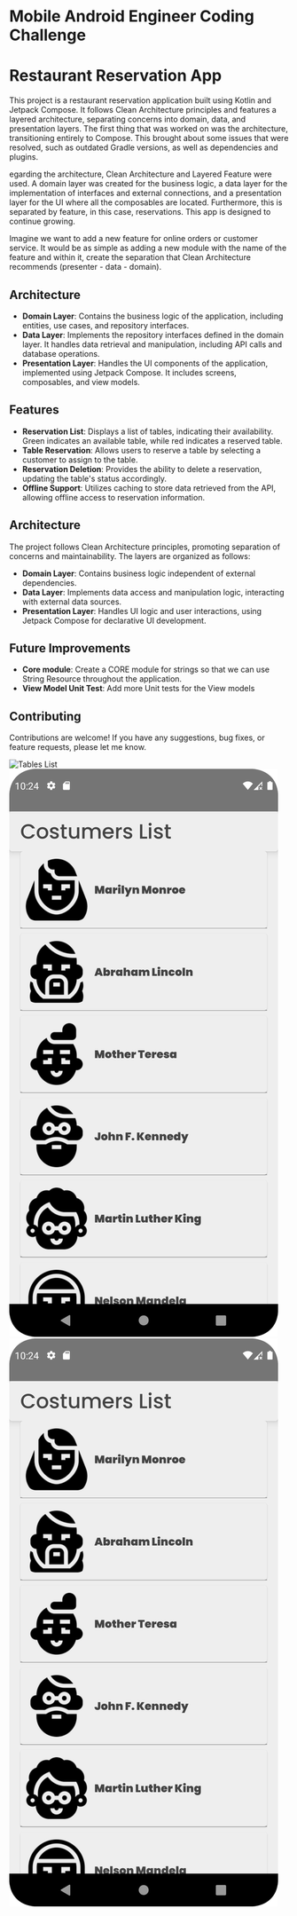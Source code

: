 # Mobile Android Engineer Coding Challenge

# Restaurant Reservation App

This project is a restaurant reservation application built using Kotlin and Jetpack Compose. It follows Clean Architecture principles and features a layered architecture, separating concerns into domain, data, and presentation layers. The first thing that was worked on was the architecture, transitioning entirely to Compose. This brought about some issues that were resolved, such as outdated Gradle versions, as well as dependencies and plugins.

egarding the architecture, Clean Architecture and Layered Feature were used. A domain layer was created for the business logic, a data layer for the implementation of interfaces and external connections, and a presentation layer for the UI where all the composables are located. Furthermore, this is separated by feature, in this case, reservations. This app is designed to continue growing.

Imagine we want to add a new feature for online orders or customer service. It would be as simple as adding a new module with the name of the feature and within it, create the separation that Clean Architecture recommends (presenter - data - domain).

## Architecture
- **Domain Layer**: Contains the business logic of the application, including entities, use cases, and repository interfaces.
- **Data Layer**: Implements the repository interfaces defined in the domain layer. It handles data retrieval and manipulation, including API calls and database operations.
- **Presentation Layer**: Handles the UI components of the application, implemented using Jetpack Compose. It includes screens, composables, and view models.

## Features
- **Reservation List**: Displays a list of tables, indicating their availability. Green indicates an available table, while red indicates a reserved table.
- **Table Reservation**: Allows users to reserve a table by selecting a customer to assign to the table.
- **Reservation Deletion**: Provides the ability to delete a reservation, updating the table's status accordingly.
- **Offline Support**: Utilizes caching to store data retrieved from the API, allowing offline access to reservation information.

## Architecture
The project follows Clean Architecture principles, promoting separation of concerns and maintainability. The layers are organized as follows:
- **Domain Layer**: Contains business logic independent of external dependencies.
- **Data Layer**: Implements data access and manipulation logic, interacting with external data sources.
- **Presentation Layer**: Handles UI logic and user interactions, using Jetpack Compose for declarative UI development.

## Future Improvements
- **Core module**: Create a CORE module for strings so that we can use String Resource throughout the application.
- **View Model Unit Test**: Add more Unit tests for the View models

## Contributing
Contributions are welcome! If you have any suggestions, bug fixes, or feature requests, please let me know.


![Tables List](app/src/main/res/screenshoots/tables_screen.png)
![Customers List](app/src/main/res/screenshoots/customers_list.png)
![Dialog](app/src/main/res/screenshoots/customers_list.png)
